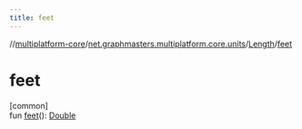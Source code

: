 ```yaml
---
title: feet
---
```

//[multiplatform-core](../../../index.html)/[net.graphmasters.multiplatform.core.units](../index.html)/[Length](index.html)/[feet](feet.html)



# feet



[common]\
fun [feet](feet.html)(): [Double](https://kotlinlang.org/api/latest/jvm/stdlib/kotlin/-double/index.html)




